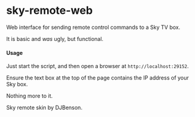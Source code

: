# sky-remote-web

Web interface for sending remote control commands to a Sky TV box.

It is basic and *was* ugly, but functional.

#### Usage

Just start the script, and then open a browser at `http://localhost:29152`.

Ensure the text box at the top of the page contains the IP address of your Sky box.

Nothing more to it.

Sky remote skin by DJBenson.
